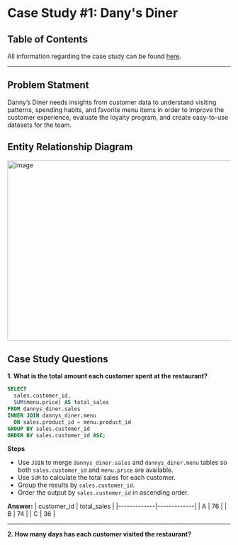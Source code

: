 # Case Study #1: Dany's Diner

## Table of Contents
All information regarding the case study can be found [here](https://8weeksqlchallenge.com/case-study-1/).

---

## Problem Statment
Danny’s Diner needs insights from customer data to understand visiting patterns, spending habits, and favorite menu items in order to improve the customer experience, evaluate the loyalty program, and create easy-to-use datasets for the team.

## Entity Relationship Diagram
<img width="669" height="407" alt="image" src="https://github.com/user-attachments/assets/7d3f00f8-8e86-4fe0-ae6e-763da11c2e06" />

## Case Study Questions
**1. What is the total amount each customer spent at the restaurant?**
```sql
SELECT 
  sales.customer_id, 
  SUM(menu.price) AS total_sales
FROM dannys_diner.sales
INNER JOIN dannys_diner.menu
  ON sales.product_id = menu.product_id
GROUP BY sales.customer_id
ORDER BY sales.customer_id ASC;
```

**Steps**
- Use `JOIN` to merge `dannys_diner.sales` and `dannys_diner.menu` tables so both `sales.customer_id` and `menu.price` are available.  
- Use `SUM` to calculate the total sales for each customer.  
- Group the results by `sales.customer_id`.  
- Order the output by `sales.customer_id` in ascending order.

**Answer:**
| customer_id | total_sales |
|-------------|-------------|
| A           | 76          |
| B           | 74          |
| C           | 36          |

---

**2. How many days has each customer visited the restaurant?**
